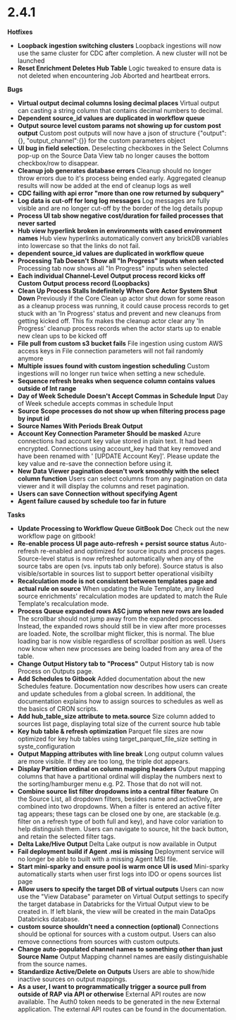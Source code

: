 # 2.4.1

**Hotfixes**

* **Loopback ingestion switching clusters**  Loopback ingestions will now use the same cluster for CDC after completion. A new cluster will not be launched
* **Reset Enrichment Deletes Hub Table**  Logic tweaked to ensure data is not deleted when encountering Job Aborted and heartbeat errors.

**Bugs**

* **Virtual output decimal columns losing decimal places**  Virtual output can casting a string column that contains decimal numbers to decimal.
* **Dependent source\_id values are duplicated in workflow queue**
* **Output source level custom params not showing up for custom post output**  Custom post outputs will now have a json of structure {"output":{}, "output\_channel":{}} for the custom parameters object
* **UI bug in field selection.**  Deselecting checkboxes in the Select Columns pop-up on the Source Data View tab no longer causes the bottom checkbox/row to disappear.
* **Cleanup job generates database errors**  Cleanup should no longer throw errors due to it's process being ended early. Aggregated cleanup results will now be added at the end of cleanup logs as well
* **CDC failing with api error "more than one row returned by subquery"**
* **Log data is cut-off for long log messages**  Log messages are fully visible and are no longer cut-off by the border of the log details popup
* **Process UI tab show negative cost/duration for failed processes that never sarted**
* **Hub view hyperlink broken in environments with cased environment names**  Hub view hyperlinks automatically convert any brickDB variables into lowercase so that the links do not fail.
* **dependent source\_id values are duplicated in workflow queue**
* **Processing Tab Doesn't Show all "In Progress" inputs when selected**  Processing tab now shows all "In Progress" inputs when selected
* **Each individual Channel-Level Output process record kicks off Custom Output process record \(Loopbacks\)**
* **Clean Up Process Stalls Indefinitely When Core Actor System Shut Down**  Previously if the Core Clean up actor shut down for some reason as a cleanup process was running, it could cause process records to get stuck with an 'In Progress' status and prevent and new cleanups from getting kicked off. This fix makes the cleanup actor clear any 'In Progress' cleanup process records when the actor starts up to enable new clean ups to be kicked off
* **File pull from custom s3 bucket fails**  File ingestion using custom AWS access keys in File connection parameters will not fail randomly anymore
* **Multiple issues found with custom ingestion scheduling**  Custom ingestions will no longer run twice when setting a new schedule.
* **Sequence refresh breaks when sequence column contains values outside of Int range**
* **Day of Week Schedule Doesn't Accept Commas in Schedule Input**  Day of Week schedule accepts commas in schedule Input
* **Source Scope processes do not show up when filtering process page by input id**
* **Source Names With Periods Break Output**
* **Account Key Connection Parameter Should be masked**  Azure connections had account key value stored in plain text. It had been encrypted. Connections using account\_key had that key removed and have been renamed with ' \[UPDATE Account Key\]'. Please update the key value and re-save the connection before using it.
* **New Data Viewer pagination doesn't work smoothly with the select column function**  Users can select columns from any pagination on data viewer and it will display the columns and reset pagination.
* **Users can save Connection without specifying Agent**
* **Agent failure caused by schedule too far in future**

**Tasks**

* **Update Processing to Workflow Queue GitBook Doc**  Check out the new workflow page on gitbook!
* **Re-enable process UI page auto-refresh + persist source status**  Auto-refresh re-enabled and optimized for source inputs and process pages. Source-level status is now refreshed automatically when any of the source tabs are open \(vs. inputs tab only before\). Source status is also visible/sortable in sources list to support better operational visibilty
* **Recalculation mode is not consistent between templates page and actual rule on source**  When updating the Rule Template, any linked source enrichments' recalculation modes are updated to match the Rule Template's recalculation mode.
* **Process Queue expanded rows ASC jump when new rows are loaded**  The scrollbar should not jump away from the expanded processes. Instead, the expanded rows should still be in view after more processes are loaded. Note, the scrollbar might flicker, this is normal.   The blue loading bar is now visible regardless of scrollbar position as well. Users now know when new processes are being loaded from any area of the table.
* **Change Output History tab to "Process"**  Output History tab is now Process on Outputs page.
* **Add Schedules to Gitbook**  Added documentation about the new Schedules feature. Documentation now describes how users can create and update schedules from a global screen. In additional, the documentation explains how to assign sources to schedules as well as the basics of CRON scripts.
* **Add hub\_table\_size attribute to meta.source**  Size column added to sources list page, displaying total size of the current source hub table
* **Key hub table & refresh optimization**  Parquet file sizes are now optimized for key hub tables using target\_parquet\_file\_size setting in syste\_configuration
* **Output Mapping attributes with line break**  Long output column values are more visible. If they are too long, the triple dot appears.
* **Display Partition ordinal on column mapping headers**  Output mapping columns that have a partitional ordinal will display the numbers next to the sorting/hamburger menu e.g. P2. Those that do not will not.
* **Combine source list filter dropdowns into a central filter feature**  On the Source List, all dropdown filters, besides name and activeOnly, are combined into two dropdowns. When a filter is entered an active filter tag appears; these tags can be closed one by one, are stackable \(e.g. filter on a refresh type of both full and key\), and have color variation to help distinguish them. Users can navigate to source, hit the back button, and retain the selected filter tags.
* **Delta Lake/Hive Output**  Delta Lake output is now available in Output
* **Fail deployment build if Agent .msi is missing**  Deployment service will no longer be able to built with a missing Agent MSI file.
* **Start mini-sparky and ensure pool is warm once UI is used**  Mini-sparky automatically starts when user first logs into IDO or opens sources list page
* **Allow users to specify the target DB of virtual outputs**  Users can now use the "View Database" parameter on Virtual Output settings to specify the target database in Databricks for the Virtual Output view to be created in. If left blank, the view will be created in the main DataOps Databricks database.
* **custom source shouldn't need a connection \(optional\)**  Connections should be optional for sources with a custom output. Users can also remove connections from sources with custom outputs.
* **Change auto-populated channel names to something other than just Source Name**   Output Mapping channel names are easily distinguishable from the source names.
* **Standardize Active/Delete on Outputs**  Users are able to show/hide inactive sources on output mappings.
* **As a user, I want to programmatically trigger a source pull from outside of RAP via API or otherwise**  External API routes are now available. The Auth0 token needs to be generated in the new External application. The external API routes can be found in the documentation.

